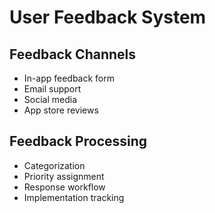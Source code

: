 # User Feedback System

## Feedback Channels
- In-app feedback form
- Email support
- Social media
- App store reviews

## Feedback Processing
- Categorization
- Priority assignment
- Response workflow
- Implementation tracking

